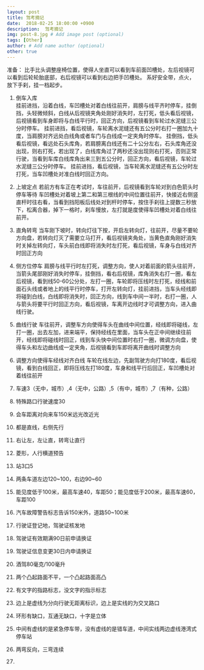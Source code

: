 ```yaml
---
layout: post
title: 驾考摘记
date:  2018-02-25 18:00:00 +0900  
description:  驾考摘记
img: post-8.jpg # Add image post (optional)
tags: [Other]
author: # Add name author (optional)
other: true
---
```


准备：
比手比头调整座椅位置，使得人坐直可以看到车前面凹槽处，左后视镜可以看到后轮轮胎底部，右后视镜可以看到右边把手凹槽处。
系好安全带，点火，放下手刹，挂一档起步。

1. 倒车入库<br>
挂前进挡，沿着白线，车凹槽处对着白线往前开，肩膀与线平齐时停车，挂倒挡，头轻微倾斜，白线从后视镜夹角处刚好消失时，左打死，低头看后视镜，后视镜看到车身即将与白线平行时，回正方向，后视镜看到车轮过水泥缝三公分时停车。
挂前进挡，看后视镜，车轮离水泥缝还有五公分时右打一圈加九十度，当肩膀对齐远处白线角或者车门与白线成一定夹角时停车。
挂倒挡，低头看后视镜，看远处石头库角，若肩膀离白线还有二十公分左右，石头库角还没出现，则右打死，若出现了，白线库角过了两秒还没出现则右打死，否则正常行驶，当看到车库白线库角出来三到五公分时，回正方向，看后视镜，车轮过水泥缝三公分时停车。
挂前进挡，看后视镜，当车轮离水泥缝还有五公分时左打死，当车凹槽处对准白线时回正方向。

1. 上坡定点
若前方有车正在考试时，车往前开，后视镜看到车轮对到白色箭头时停车等待
车凹槽处对着坡上第二和第三根线的中间位置往前开，快接近右侧竖直杆时往右看，当看到挡阳板后线处对到杆时停车，按住手刹往上提数三秒放下，松离合器，掉下一格时，刹车慢放，左打就是度使得车凹槽处对着白线往前开。

1. 直角转弯
当车刚下坡时，转向灯往下按，开启左转向灯，往前开，尽量不要轮方向盘，若转向灯灭了需要立马打开，看后视镜夹角处，当黄色直角刚好消失时关掉左转向灯，车头前白线即将消失时左打死，看后视镜，车身与白线对齐时回正方向

1. 侧方位停车
肩膀与线平行时左打死，调整方向，使人对着前面的箭头往前开，当箭头尾部刚好消失时停车，挂倒挡，看右后视镜，库角消失右打一圈，看左后视镜，看到线50-60公分处，左打一圈，车轮即将压线时左打死，经线和前面石头线或者地上的线平行时停车，打开左转向灯，挂前进挡，当车头经线即将碰到白线，白线即将消失时，回正方向，线到车中间一半时，右打一圈，人与箭头将要平行时回正方向，看后视镜，车离开边线时才可调整方向，进入曲线行驶。

1. 曲线行驶
车往前开，调整车方向使得车头在曲线中间位置，经线即将碰线，左打一圈，出去左加，进来端平，保持经线在里面，当车头在正中间继续往前开，经线即将碰线时回正，线到车头快中间位置时右打一圈，微调方向盘，使得车头和左边曲线成一定夹角，后视镜看到车即将离开曲线时调整方向

1. 调整方向使得车经线对齐白线
车轮在线左边，先副驾驶方向打180度，看后视镜，看到白线回正，即将压线左打180度，车身和线平行后回正，车凹槽处对着线往前开






1. 车速3（无中，城市）,4（无中，公路）,5（有中，城市）,7（有种，公路）

1. 特殊路口行驶速度30

1. 会车距离对向来车150米远光改近光

1. 都是直线，右侧先行

1. 右让左，左让直，转弯让直行

1. 菱形，人行横道预告

1. 站3口5

1. 两条车道左边120~100，右边90~60

1. 能见度低于100米，最高车速40，车距50；能见度低于200米，最高车速60，车距100

1. 汽车故障警告标志告诉150米外，道路50~100米

1. 行驶证登记地，驾驶证核发地

1. 驾驶证有效期满90日前申请换证

1. 驾驶证信息变更30日内申请换证

1. 酒驾80毫克/100毫升

1. 两个凸起路面不平，一个凸起路面高凸

1. 有文字的指路标志，没文字的指示标志

1. 边上是虚线为分向行驶无距离标识，边上是实线的为交叉路口

1. 环形有缺口，互通无缺口，十字是立体

1. 中间有虚线的是紧急停车带，没有虚线的是错车道，中间实线两边虚线港湾式停车站

1. 两弯反向，三弯连续

1.
